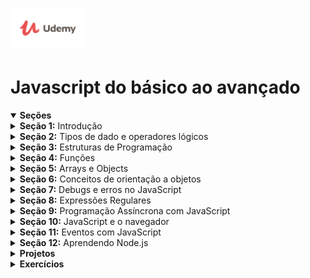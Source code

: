 <h1 align="left">
    <img alt="Udemy" title="Udemy" src="./assets/img/Udemy-logo.png" width="120px" />
</h1>

# Javascript do básico ao avançado

<details open>
<summary><b>Seções</b></summary>

<details>
<summary><b>Seção 1:</b> Introdução</summary>

- [x] 1. Apresentação do curso
- [x] 2. Introdução
- [ ] 3. O que é JavaScript?
- [ ] 4. Onde o JavaScript é utilizado?
- [ ] 5. Fazendo download do VSCode (editor de texto utilizado no curso)
- [ ] 6. Como executar JS no navegador por arquivo 
- [ ] 7. Como executar JS diretamente no navegador
- [ ] 8. Maneira alternativa de executar JS
- [ ] 9. Como pesquisar problemas/dúvidas de código no Stackoverflow
- [ ] 10. Como pesquisar problemas/dúvidas de códigos no Google
- [ ] 11. Minha sugestão para você acompanhar o curso
- [ ] 12. Slides do Curso
- [ ] 13. Conclusão da seção
- [ ] 14. Arquivos do curso
</details>

<details>
<summary><b>Seção 2:</b> Tipos de dado e operadores lógicos</summary>

- [x] 15. Introdução da seção
- [ ] 16. O que são tipos de dados?
- [ ] 17. Tipo de dado: number
- [ ] 18. Operações aritméticas com numbers
- [ ] 19. Conhecendo os special numbers
- [ ] 20. Tipo de dado: string
- [ ] 21. Mais sobre strings
- [ ] 22. Tipo de dado: boolean
- [ ] 23. Comparações com booleans
- [ ] 24. Operadores lógicos: teoria
- [ ] 25. Operadores lógicos: prática
- [ ] 26. Operador ternário
- [ ] 27. Conhecendo os empty values
- [ ] 28. Conversão automática de valor
- [ ] 29. Conclusão da seção
- [ ] <b>Teste 1:</b> Questionário sobre tipos de dados 
</details>

<details>
<summary><b>Seção 3:</b> Estruturas de Programação</summary>

- [ ] 42. Introdução da seção
- [ ] 43. O que é um software?
- [ ] 44. O que são variáveis?
- [ ] 45. Outras forma de declarar variáveis
- [ ] 46. Convenção no nome de váriaveis
- [ ] 47. Palavras reservadas da linguagem JavaScript
- [ ] 48. O ambiente do JavaScript
- [ ] 49. As estruturas das funções
- [ ] 50. Função built in: prompt
- [ ] 51. Função built in: alert
- [ ] 52. Função built in: Math
- [ ] 53. Função built in: console.log
- [ ] 54. O que são estruturas de controle?
- [ ] 55. Estrutura de controle: if
- [ ] 56. Estrutura de controle: else
- [ ] 57. Estrutura de controle: else if
- [ ] 58. O que são estruturas de repetição?
- [ ] 59. Estrutura de repetição: while
- [ ] 60. Estrutura de repetição: do while
- [ ] 61. Estrutura de repetição: for
- [ ] 62. O que é identação?
- [ ] 63. Utilizando break
- [ ] 64. Utilizando continue
- [ ] 65. Incrementação resumida
- [ ] 66. Estrutura de controle: switch
- [ ] 67. Um pouco mais sobre declaração de variáveis
- [ ] 68. Como escrever comentários
- [ ] 69. Conclusão da seção
- [ ] <b>Teste 2:</b> Questionário sobre lógica de programação
</details>

<details>
<summary><b>Seção 4:</b> Funções</summary>

- [ ] 92. Introdução da seção
- [ ] 93. O que são funções?
- [ ] 94. Definindo uma função: teoria
- [ ] 95. Definindo uma função: prática
- [ ] 96. Mais sobre funções
- [ ] 97. O escopo das funções
- [ ] 98. Mais sobre escopo
- [ ] 99. Escopo aninhado
- [ ] 100. Arrow functions
- [ ] 101. Mais sobre arrow functions
- [ ] 102. Argumentos opcionais
- [ ] 103. Argumentos com valor default
- [ ] 104. Closure
- [ ] 105. Recursion
- [ ] 106. Conclusão da seção
- [ ] <b>Teste 3:</b> Questionário sobre funções
</details>

<details>
<summary><b>Seção 5:</b> Arrays e Objects</summary>

- [ ] 129. Introdução da seção
- [ ] 130. O que são arrays?
- [ ] 131. Mais sobre arrays
- [ ] 132. O que são propriedades?
- [ ] 133. O que são métodos?
- [ ] 134. O que são objetos?
- [ ] 135. Adicionando e deletando propriedades de um objeto
- [ ] 136. Copiando propriedades de um objeto
- [ ] 137. Verificando as chaves de um objeto
- [ ] 138. Mutação
- [ ] 139. Loop em arrays
- [ ] 140. Métodos de arrays: push e pop
- [ ] 141. Métodos de arrays: shift e unshift
- [ ] 142. Métodos de arrays: indexOf e lastIndexOf
- [ ] 143. Métodos de arrays: slice
- [ ] 144. Métodos de arrays: forEach
- [ ] 145. Métodos de arrays: includes
- [ ] 146. Métodos de arrays: reverse
- [ ] 147. Métodos de strings: trim
- [ ] 148. Métodos de strings: padStart
- [ ] 149. Métodos de strings: split
- [ ] 150. Métodos de strings: join
- [ ] 151. Métodos de strings: repeat
- [ ] 152. Rest operator
- [ ] 153. Destructuring em objetos
- [ ] 154. Destructuring em arrays
- [ ] 155. O que é JSON?
- [ ] 156. Mais sobre JSON
- [ ] 157. Convertendo JSON para string
- [ ] 158. Conclusão
- [ ] Teste 4: Quiz sobre arrays e objetos
</details>

<details>
<summary><b>Seção 6:</b> Conceitos de orientação a objetos</summary>

- [ ] 181. Introdução da seção
- [ ] 182. O que é orientação a objetos?
- [ ] 183. Aprofundando em métodos
- [ ] 184. Um pouco mais sobre métodos
- [ ] 185. Prototypes
- [ ] 186. Avançando em prototypes
- [ ] 187. Classes
- [ ] 188. Instanciando classes por função
- [ ] 189. Instanciando classes por new
- [ ] 190. Métodos no prototype
- [ ] 191. Class e constructor do ES6
- [ ] 192. Override no prototype
- [ ] 193. Métodos e propriedades em uma Class
- [ ] 194. Symbol
- [ ] 195. Getters e Setters
- [ ] 196. Herança
- [ ] 197. Operador instanceof
- [ ] 198. Conclusão da seção
- [ ] Teste 5: Questionário sobre OO
</details>

<details>
<summary><b>Seção 7:</b> Debugs e erros no JavaScript</summary>

- [ ] 211. Introdução da seção
- [ ] 212. O que é bug e debug?
- [ ] 213. Strict mode
- [ ] 214. Forma de debug: console.log
- [ ] 215. Forma de debug: debugger
- [ ] 216. Tratamento de input por função
- [ ] 217. Exception
- [ ] 218. Try e Catch
- [ ] 219. Finally
- [ ] 220. Assertion
- [ ] 221. Conclusão de seção
</details>

<details>
<summary><b>Seção 8:</b> Expressões Regulares</summary>

- [ ] 222. Introdução da seção
- [ ] 223. O que são expressões regulares?
- [ ] 224. Como criar uma expressão regular
- [ ] 225. Testando uma expressão regular
- [ ] 226. Conjuntos
- [ ] 227. Caracteres especiais
- [ ] 228. Caracteres especiais na prática
- [ ] 229. Operador not !
- [ ] 230. Operador plus +
- [ ] 231. Operador question ?
- [ ] 232. Operador de precisão
- [ ] 233. Método exec
- [ ] 234. Método match
- [ ] 235. Choice pattern
- [ ] 236. Regex na prática: validando domínios
- [ ] 237. Regex na prática: validando e-mail
- [ ] 238. Regex na prática: validando data de nascimento
- [ ] 239. Conclusão da seção
</details>

<details>
<summary><b>Seção 9:</b> Programação Assíncrona com JavaScript</summary>

- [ ] 252. Introdução da seção
- [ ] 253. O que é programação assíncrona?
- [ ] 254. Utilizando callbacks
- [ ] 255. Aprendendendo a utilizar Promises
- [ ] 256. Falha nas Promises
- [ ] 257. Rejeitando Promises
- [ ] 258. Resolvendo várias Promises
- [ ] 259. Funções assíncronas
- [ ] 260. Utilizando await
- [ ] 261. Generators
- [ ] 262. Conclusão da seção
- [ ] Teste 6: Questionário sobre programação assíncrona
</details>

<details>
<summary><b>Seção 10:</b> JavaScript e o navegador</summary>

- [ ] 263. Introdução da seção
- [ ] 264. Ententendo protocolos
- [ ] 265. O que é uma URL?
- [ ] 266. Entendendo o HTML
- [ ] 267. A estrutura do HTML
- [ ] 268. O HTML e o JavaScript
- [ ] 269. O HTML e o DOM
- [ ] 270. Entendendo o DOM
- [ ] 271. A árvore do DOM
- [ ] 272. Acessando elementos/tags
- [ ] 273. Encontrando elementos teoria
- [ ] 274. Encontrando elementos pela tag
- [ ] 275. Encontrando elementos por id
- [ ] 276. Encontrando elementos pela classe
- [ ] 277. Encontrando elementos por query
- [ ] 278. Alterando o HTML
- [ ] 279. Inserindo elementos com insertBefore
- [ ] 280. Inserindo elementos com appendChild
- [ ] 281. Trocando elementos com replaceChild
- [ ] 282. Inserindo texto nos elementos
- [ ] 283. Criando elementos
- [ ] 284. Manipulando atributos de elementos
- [ ] 285. Largura e altura dos elementos
- [ ] 286. Posições dos elementos
- [ ] 287. Alterando CSS com JS
- [ ] 288. Selecionando vários elementos com query
- [ ] 289. Conclusão da seção
- [ ] <b>Teste 7:</b> Questionário sobre DOM
</details>

<details>
<summary><b>Seção 11:</b> Eventos com JavaScript</summary>

- [ ] 290. Introdução da seção
- [ ] 291. O que são eventos?
- [ ] 292. Criando um evento
- [ ] 293. Removendo eventos
- [ ] 294. Objeto dos eventos
- [ ] 295. Entendendo propagation
- [ ] 296. Prevent default
- [ ] 297. Eventos por tecla
- [ ] 298. Mais sobre eventos do mouse
- [ ] 299. Movimentos do mouse
- [ ] 300. Eventos de scroll
- [ ] 301. Eventos de foco
- [ ] 302. Eventos de page load
- [ ] 303. Debounce
- [ ] 304. Conclusão da seção
</details>

<details>
<summary><b>Seção 12:</b> Aprendendo Node.js</summary>

- [ ] 314. Introdução da seção
- [ ] 315. O que é Node?
- [ ] 316. Instalando o Node
- [ ] 317. Testando o Node
- [ ] 318. O comando node
- [ ] 319. O que é npm?
- [ ] 320. Criando um projeto
- [ ] 321. Lendo arquivos com Node
- [ ] 322. Escrevendo em arquivos com Node
- [ ] 323. Criando a primeira aplicação
- [ ] 324. O que é API?
- [ ] 325. REST e RESTful
- [ ] 326. Os verbos HTTP
- [ ] 327. O que é Express?
- [ ] 328. Instalando o Express
- [ ] 329. O que são rotas?
- [ ] 330. Criando a primeira aplicação com Express
- [ ] 331. Instalando o Postman
- [ ] 332. Testando nossa API com o Postman
- [ ] 333. Conclusão da seção
</details>
</details>

<details>
<summary><b>Projetos</b></summary>

<details>
<summary><b>Projeto 1:</b> Jogo da Velha (HTML, CSS, DOM e eventos)</summary>

- [ ] 305. Introdução do projeto
- [ ] 306. Estruturando o projeto
- [ ] 307. Criando o HTML
- [ ] 308. Finalizando o CSS
- [ ] 309. Criando a lógica do jogo
- [ ] 310. Lógica da condição de vitória
- [ ] 311. Declarando quem foi o vencedor
- [ ] 312. Fazendo a IA jogar
- [ ] 313. Conclusão do projeto
</details>

<details>
<summary><b>Projeto 2:</b> Projeto com Node, Express, Sequelize: Job Finder</summary>

- [ ] 334. Introdução do projeto
- [ ] 335. Criando o projeto e instalando dependências
- [ ] 336. Iniciando o app com o Express
- [ ] 337. Conectando ao banco de dados
- [ ] 338. Criando a tabela
- [ ] 339. Criando o Model
- [ ] 340. Criando a rota para adicionar registros
- [ ] 341. Inserindo dados no banco via Postman
- [ ] 342. Criando layout da home
- [ ] 343. Finalizando o layout da home
- [ ] 344. CSS da home
- [ ] 345. HTML da página de adicionar jobs
- [ ] 346. CSS da página de adicionar jobs
- [ ] 347. Instalando o handlebars
- [ ] 348. Criando view com handlebars
- [ ] 349. Resgatando dados do banco e colocando na view
- [ ] 350. Fazendo a lógica da busca
- [ ] 351. Adicionando dados ao banco via form
- [ ] 352. Criando view da job individual
- [ ] 353. CSS da view da job
- [ ] 354. Deixando o layout o responsivo
- [ ] 355. Conclusão do projeto
</details>

<details>
<summary><b>Projeto 3:</b> Quizz com Vanilla JS (Manipulação e eventos de DOM)</summary>

- [ ] 356. Apresentação do projeto
- [ ] 357. Arquivos do projeto
- [ ] 358. Estrutura base do projeto
- [ ] 359. HTML do projeto
- [ ] 360. CSS da tela de pontuação
- [ ] 361. Finalizando CSS do projeto
- [ ] 362. Iniciando a lógica do Quizz
- [ ] 363. Exibindo as alternativas na tela
- [ ] 364. Avançando questões do Quizz
- [ ] 365. Exibindo pontuação do usuário
- [ ] 366. Conclusão do projeto
</details>
</details>

<details>
<summary><b>Exercícios</b></summary>

<details>
<summary><b>Seção 2.1: Exercícios</b> sobre tipos de dados</summary>

- [ ] 30. Introdução da seção
- [ ] 31. Exercício 01: explicação
- [ ] 32. Exercício 01: solução
- [ ] 33. Exercício 02: explicação
- [ ] 34. Exercício 02: solução
- [ ] 35. Exercício 03: explicação
- [ ] 36. Exercício 03: solução
- [ ] 37. Exercício 04: explicação
- [ ] 38. Exercício 04: solução
- [ ] 39. Exercício 05: explicação
- [ ] 40. Exercício 05: solução
- [ ] 41. Conclusão da seção
</details>

<details>
<summary><b>Seção 3.1: Exercícios</b> sobre estrutura de programação</summary>

- [ ] 70. Introdução da seção
- [ ] 71. Exercício 06: explicação
- [ ] 72. Exercício 06: solução
- [ ] 73. Exercício 07: explicação
- [ ] 74. Exercício 07: solução
- [ ] 75. Exercício 08: explicação
- [ ] 76. Exercício 08: solução
- [ ] 77. Exercício 09: explicação
- [ ] 78. Exercício 09: solução
- [ ] 79. Exercício 10: explicação
- [ ] 80. Exercício 10: solução
- [ ] 81. Exercício 11: explicação
- [ ] 82. Exercício 11: solução
- [ ] 83. Exercício 12: explicação
- [ ] 84. Exercício 12: solução
- [ ] 85. Exercício 13: explicação
- [ ] 86. Exercício 13: solução
- [ ] 87. Exercício 14: explicação
- [ ] 88. Exercício 14: solução
- [ ] 89. Exercício 15: explicação
- [ ] 90. Exercício 15: solução
- [ ] 91. Conclusão da seção
</details>

<details>
<summary><b>Seção 4.1: Exercícios</b> sobre funções</summary>

- [ ] 107. Introdução da seção
- [ ] 108. Exercício 16: explicação
- [ ] 109. Exercício 16: solução
- [ ] 110. Exercício 17: explicação
- [ ] 111. Exercício 17: solução
- [ ] 112. Exercício 18: explicação
- [ ] 113. Exercício 18: solução
- [ ] 114. Exercício 19: explicação
- [ ] 115. Exercício 19: solução
- [ ] 116. Exercício 20: explicação
- [ ] 117. Exercício 20: solução
- [ ] 118. Exercício 21: explicação
- [ ] 119. Exercício 21: solução
- [ ] 120. Exercício 22: explicação
- [ ] 121. Exercício 22: solução
- [ ] 122. Exercício 23: explicação
- [ ] 123. Exercício 23: solução
- [ ] 124. Exercício 24: explicação
- [ ] 125. Exercício 24: solução
- [ ] 126. Exercício 25: explicação
- [ ] 127. Exercício 25: solução
- [ ] 128. Conclusão da seção
</details>

<details>
<summary><b>Seção 5.1: Exercícios</b> sobre arrays e objetos</summary>

- [ ] 159. Introdução da seção
- [ ] 160. Exercício 26: explicação
- [ ] 161. Exercício 26: solução
- [ ] 162. Exercício 27: explicação
- [ ] 163. Exercício 27: solução
- [ ] 164. Exercício 28: explicação
- [ ] 165. Exercício 28: solução
- [ ] 166. Exercício 29: explicação
- [ ] 167. Exercício 29: solução
- [ ] 168. Exercício 30: explicação
- [ ] 169. Exercício 30: solução
- [ ] 170. Exercício 31: explicação
- [ ] 171. Exercício 31: solução
- [ ] 172. Exercício 32: explicação
- [ ] 173. Exercício 32: solução
- [ ] 174. Exercício 33: explicação
- [ ] 175. Exercício 33: solução
- [ ] 176. Exercício 34: explicação
- [ ] 177. Exercício 34: solução
- [ ] 178. Exercício 35: explicação
- [ ] 179. Exercício 35: solução
- [ ] 180. Conclusão da seção
</details>

<details>
<summary><b>Seção 6.1: Exercícios</b> sobre orientação a objetos</summary>

- [ ] 199. Introdução da seção
- [ ] 200. Exercício 36: explicação
- [ ] 201. Exercício 36: solução
- [ ] 202. Exercício 37: explicação
- [ ] 203. Exercício 37: solução
- [ ] 204. Exercício 38: explicação
- [ ] 205. Exercício 38: solução
- [ ] 206. Exercício 39: explicação
- [ ] 207. Exercício 39: solução
- [ ] 208. Exercício 40: explicação
- [ ] 209. Exercício 40: solução
- [ ] 210. Conclusão da seção
</details>

<details>
<summary><b>Seção 8.1: Exercícios</b> sobre Expressões Regulares</summary>

- [ ] 240. Introdução da seção
- [ ] 241. Exercício 41: explicação
- [ ] 242. Exercício 41: solução
- [ ] 243. Exercício 42: explicação
- [ ] 244. Exercício 42: solução
- [ ] 245. Exercício 43: explicação
- [ ] 246. Exercício 43: solução
- [ ] 247. Exercício 44: explicação
- [ ] 248. Exercício 44: solução
- [ ] 249. Exercício 45: explicação
- [ ] 250. Exercício 45: solução
- [ ] 251. Conclusão da seção
</details>

